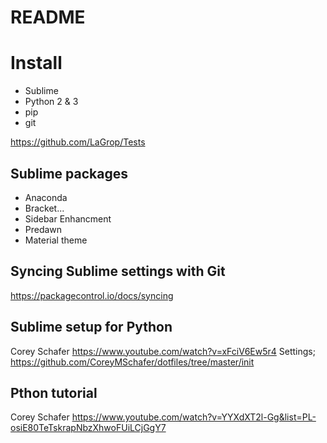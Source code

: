 # README

# Install
- Sublime
- Python 2 & 3
- pip
- git

https://github.com/LaGrop/Tests


## Sublime packages
- Anaconda
- Bracket...
- Sidebar Enhancment
- Predawn
- Material theme

## Syncing Sublime settings with Git
https://packagecontrol.io/docs/syncing

## Sublime setup for Python
Corey Schafer
https://www.youtube.com/watch?v=xFciV6Ew5r4
Settings;
https://github.com/CoreyMSchafer/dotfiles/tree/master/init

## Pthon tutorial
Corey Schafer
https://www.youtube.com/watch?v=YYXdXT2l-Gg&list=PL-osiE80TeTskrapNbzXhwoFUiLCjGgY7
